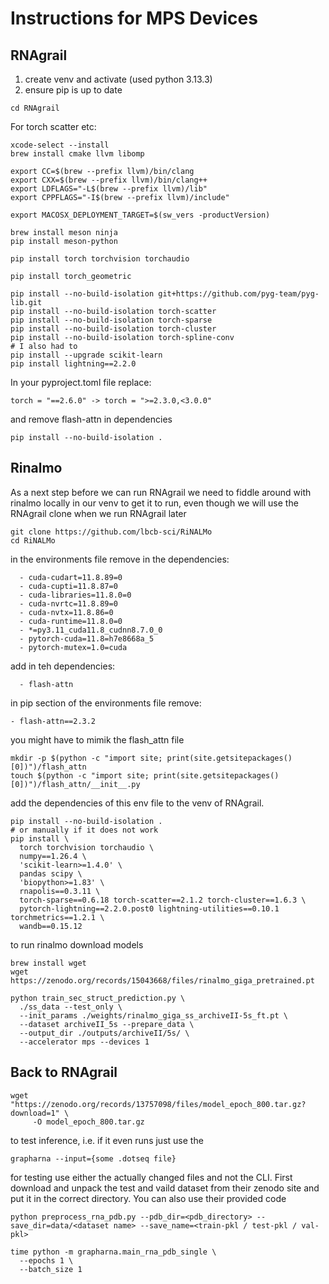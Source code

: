 # Instructions for MPS Devices
## RNAgrail
1. create venv and activate (used python 3.13.3)
2. ensure pip is up to date

``` 
cd RNAgrail
```

For torch scatter etc:
```
xcode-select --install
brew install cmake llvm libomp

export CC=$(brew --prefix llvm)/bin/clang
export CXX=$(brew --prefix llvm)/bin/clang++
export LDFLAGS="-L$(brew --prefix llvm)/lib"
export CPPFLAGS="-I$(brew --prefix llvm)/include"

export MACOSX_DEPLOYMENT_TARGET=$(sw_vers -productVersion)

brew install meson ninja  
pip install meson-python

pip install torch torchvision torchaudio   

pip install torch_geometric             

pip install --no-build-isolation git+https://github.com/pyg-team/pyg-lib.git
pip install --no-build-isolation torch-scatter
pip install --no-build-isolation torch-sparse
pip install --no-build-isolation torch-cluster
pip install --no-build-isolation torch-spline-conv
# I also had to
pip install --upgrade scikit-learn
pip install lightning==2.2.0
```

In your pyproject.toml file replace:
```
torch = "==2.6.0" -> torch = ">=2.3.0,<3.0.0"
```
and remove flash-attn in dependencies

```
pip install --no-build-isolation .
```

## Rinalmo
As a next step before we can run RNAgrail we need to fiddle around with rinalmo locally in our venv to get it to run, even though we will use the RNAgrail clone when we run RNAgrail later

```
git clone https://github.com/lbcb-sci/RiNALMo
cd RiNALMo
````

in the environments file remove in the dependencies: 

```
  - cuda-cudart=11.8.89=0
  - cuda-cupti=11.8.87=0
  - cuda-libraries=11.8.0=0
  - cuda-nvrtc=11.8.89=0
  - cuda-nvtx=11.8.86=0
  - cuda-runtime=11.8.0=0
  - *=py3.11_cuda11.8_cudnn8.7.0_0
  - pytorch-cuda=11.8=h7e8668a_5
  - pytorch-mutex=1.0=cuda
```
add in teh dependencies: 
```
  - flash-attn
```

in pip section of  the environments file remove: 

```
- flash-attn==2.3.2
```
you might have to mimik the flash_attn file
```
mkdir -p $(python -c "import site; print(site.getsitepackages()[0])")/flash_attn
touch $(python -c "import site; print(site.getsitepackages()[0])")/flash_attn/__init__.py
```

add the dependencies of this env file to the venv of RNAgrail.

```
pip install --no-build-isolation .
# or manually if it does not work
pip install \
  torch torchvision torchaudio \
  numpy==1.26.4 \
  'scikit-learn>=1.4.0' \
  pandas scipy \
  'biopython>=1.83' \
  rnapolis==0.3.11 \
  torch-sparse==0.6.18 torch-scatter==2.1.2 torch-cluster==1.6.3 \
  pytorch-lightning==2.2.0.post0 lightning-utilities==0.10.1 torchmetrics==1.2.1 \
  wandb==0.15.12
```

to run rinalmo download models

```
brew install wget
wget https://zenodo.org/records/15043668/files/rinalmo_giga_pretrained.pt

python train_sec_struct_prediction.py \
  ./ss_data --test_only \
  --init_params ./weights/rinalmo_giga_ss_archiveII-5s_ft.pt \
  --dataset archiveII_5s --prepare_data \
  --output_dir ./outputs/archiveII/5s/ \
  --accelerator mps --devices 1
```

## Back to RNAgrail

```
wget "https://zenodo.org/records/13757098/files/model_epoch_800.tar.gz?download=1" \
     -O model_epoch_800.tar.gz
```

to test inference, i.e. if it even runs just use the 

```
grapharna --input={some .dotseq file}
```

for testing use either the actually changed files and not the CLI.
First download and unpack the test and vaild dataset from their zenodo site and put it in the correct directory. 
You can also use their provided code

```
python preprocess_rna_pdb.py --pdb_dir=<pdb_directory> --save_dir=data/<dataset name> --save_name=<train-pkl / test-pkl / val-pkl>

```

```
time python -m grapharna.main_rna_pdb_single \
  --epochs 1 \
  --batch_size 1
```











